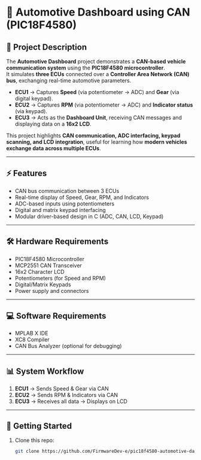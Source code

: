 # 🚗 Automotive Dashboard using CAN (PIC18F4580)

## 📌 Project Description
The **Automotive Dashboard** project demonstrates a **CAN-based vehicle communication system** using the **PIC18F4580 microcontroller**.  
It simulates **three ECUs** connected over a **Controller Area Network (CAN) bus**, exchanging real-time automotive parameters.

- **ECU1** → Captures **Speed** (via potentiometer → ADC) and **Gear** (via digital keypad).  
- **ECU2** → Captures **RPM** (via potentiometer → ADC) and **Indicator status** (via keypad).  
- **ECU3** → Acts as the **Dashboard Unit**, receiving CAN messages and displaying data on a **16x2 LCD**.  

This project highlights **CAN communication, ADC interfacing, keypad scanning, and LCD integration**, useful for learning how **modern vehicles exchange data across multiple ECUs**.

---

## ⚡ Features
- CAN bus communication between 3 ECUs  
- Real-time display of Speed, Gear, RPM, and Indicators  
- ADC-based inputs using potentiometers  
- Digital and matrix keypad interfacing  
- Modular driver-based design in C (ADC, CAN, LCD, Keypad)

---

## 🛠️ Hardware Requirements
- PIC18F4580 Microcontroller  
- MCP2551 CAN Transceiver  
- 16x2 Character LCD  
- Potentiometers (for Speed and RPM)  
- Digital/Matrix Keypads  
- Power supply and connectors  

---

## 💻 Software Requirements
- MPLAB X IDE  
- XC8 Compiler  
- CAN Bus Analyzer (optional for debugging)  

---

## 📊 System Workflow
1. **ECU1** → Sends Speed & Gear via CAN  
2. **ECU2** → Sends RPM & Indicators via CAN  
3. **ECU3** → Receives all data → Displays on LCD  

---

## 🚀 Getting Started
1. Clone this repo:  
   ```bash
   git clone https://github.com/FirmwareDev-e/pic18f4580-automotive-dashboard.git

